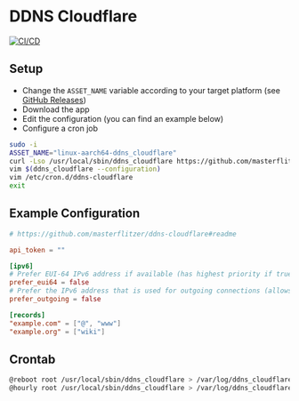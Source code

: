 # DDNS Cloudflare

[![CI/CD](https://github.com/masterflitzer/ddns-cloudflare/actions/workflows/main.yml/badge.svg)](https://github.com/masterflitzer/ddns-cloudflare/actions/workflows/main.yml)

## Setup

- Change the `ASSET_NAME` variable according to your target platform (see [GitHub Releases](https://github.com/masterflitzer/ddns-cloudflare/releases))
- Download the app
- Edit the configuration (you can find an example below)
- Configure a cron job

```bash
sudo -i
ASSET_NAME="linux-aarch64-ddns_cloudflare"
curl -Lso /usr/local/sbin/ddns_cloudflare https://github.com/masterflitzer/ddns-cloudflare/releases/latest/download/${ASSET_NAME}
vim $(ddns_cloudflare --configuration)
vim /etc/cron.d/ddns-cloudflare
exit
```

## Example Configuration

```toml
# https://github.com/masterflitzer/ddns-cloudflare#readme

api_token = ""

[ipv6]
# Prefer EUI-64 IPv6 address if available (has highest priority if true)
prefer_eui64 = false
# Prefer the IPv6 address that is used for outgoing connections (allows DDNS with privacy extensions)
prefer_outgoing = false

[records]
"example.com" = ["@", "www"]
"example.org" = ["wiki"]
```

## Crontab

```bash
@reboot root /usr/local/sbin/ddns_cloudflare > /var/log/ddns_cloudflare.log 2>&1
@hourly root /usr/local/sbin/ddns_cloudflare > /var/log/ddns_cloudflare.log 2>&1
```
